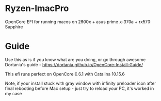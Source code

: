 # Ryzen-ImacPro
OpenCore EFI for running macos  on 2600x + asus prime x-370a + rx570 Sapphire

# Guide
Use this as is if you know what are you doing, or go through awesome Dortania's guide - https://dortania.github.io/OpenCore-Install-Guide/

This efi runs perfect on OpenCore 0.6.1 with Catalina 10.15.6

Note, if your install stuck with gray window with infinity preloader icon after final rebooting before Mac setup - just try to reload your PC, it's worked in my case
